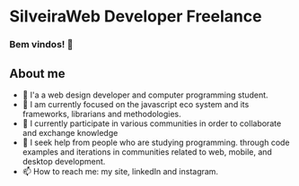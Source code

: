 # SilveiraWeb Developer Freelance
### Bem vindos! 👋
## About me

- 🔭 I'a a web design developer and computer programming student.
- 🌱 I am currently focused on the javascript eco system and its frameworks, librarians and methodologies.
- 👯 I currently participate in various communities in order to collaborate and exchange knowledge
- 🤔 I seek help from people who are studying programming. through code examples and iterations in communities related to web, mobile, and desktop development.
- 📫 How to reach me: my site, linkedIn and instagram.

<!--
Este site foi construído usando [GitHub Pages](https://pages.github.com/).
Links relativos [Diretrizes de contribuição para este projeto](docs/CONTRIBUTING.md)
-->
